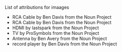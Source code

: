 List of attributions for imaages

- RCA Cable by Ben Davis from the Noun Project
- RCA Cable by Ben Davis from the Noun Project
- HDMI by lastspark from the Noun Project
- TV by ProSymbols from the Noun Project
- Antenna by Ben Avery from the Noun Project
- record player by Ben Davis from the Noun Project